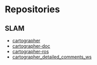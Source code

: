 Repositories
===

SLAM
---
- [cartographer](https://github.com/cartographer-project/cartographer)
- [cartographer-doc](https://google-cartographer.readthedocs.io/en/latest/)
- [cartographer-ros](https://google-cartographer-ros.readthedocs.io/en/latest/)
- [cartographer_detailed_comments_ws](https://github.com/xiangli0608/cartographer_detailed_comments_ws)
